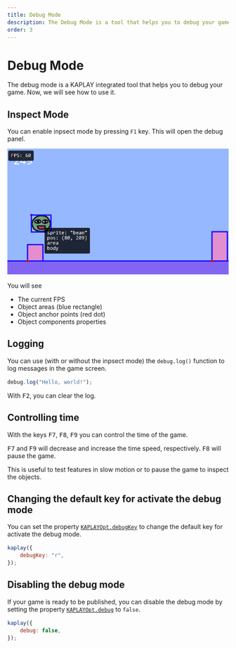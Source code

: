 ```yaml
---
title: Debug Mode
description: The Debug Mode is a tool that helps you to debug your game.
order: 3
---
```


# Debug Mode

The debug mode is a KAPLAY integrated tool that helps you to debug your game.
Now, we will see how to use it.

## Inspect Mode

You can enable inpsect mode by pressing `F1` key. This will open the debug
panel.

![](assets/2024-06-03-21-42-06.png)

You will see

- The current FPS
- Object areas (blue rectangle)
- Object anchor points (red dot)
- Object components properties

## Logging

You can use (with or without the inpsect mode) the `debug.log()` function to log
messages in the game screen.

```js
debug.log("Hello, world!");
```

With <kbd class="kbd kbd-sm text-current">F2</kbd>, you can clear the log.

## Controlling time

With the keys <kbd class="kbd kbd-sm text-current">F7</kbd>,
<kbd class="kbd kbd-sm text-current">F8</kbd>,
<kbd class="kbd kbd-sm text-current">F9</kbd> you can control the time of the
game.

<kbd class="kbd kbd-sm text-current">F7</kbd> and
<kbd class="kbd kbd-sm text-current">F9</kbd> will decrease and increase the
time speed, respectively.
<kbd class="kbd kbd-sm text-current">F8</kbd> will pause the game.

This is useful to test features in slow motion or to pause the game to inspect
the objects.

## Changing the default key for activate the debug mode

You can set the property
[`KAPLAYOpt.debugKey`](https://kaplayjs.com/doc/KAPLAYOpt/#KAPLAYOpt-debugKey)
to change the default key for activate the debug mode.

```js
kaplay({
    debugKey: "r",
});
```

## Disabling the debug mode

If your game is ready to be published, you can disable the debug mode by setting
the property
[`KAPLAYOpt.debug`](https://kaplayjs.com/doc/KAPLAYOpt/#KAPLAYOpt-debug) to
`false`.

```js
kaplay({
    debug: false,
});
```
